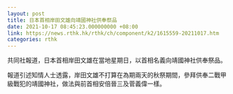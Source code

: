 ```yaml
---
layout: post
title: 日本首相岸田文雄向靖國神社供奉祭品
date: 2021-10-17 08:45:23.000000000 +08:00
link: https://news.rthk.hk/rthk/ch/component/k2/1615559-20211017.htm
categories: rthk
---
```


共同社報道，日本首相岸田文雄在當地星期日，以首相名義向靖國神社供奉祭品。

報道引述知情人士透露，岸田文雄不打算在為期兩天的秋祭期間，參拜供奉二戰甲級戰犯的靖國神社，做法與前首相安倍晉三及菅義偉一樣。
